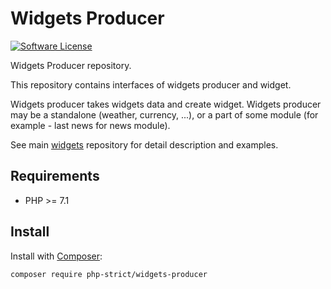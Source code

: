 # Widgets Producer

[![Software License][ico-license]](LICENSE.txt)

Widgets Producer repository.

This repository contains interfaces of widgets producer and widget.

Widgets producer takes widgets data and create widget. Widgets 
producer may be a standalone (weather, currency, ...), or a part of 
some module (for example - last news for news module).

See main [widgets](https://github.com/php-strict/widgets) repository 
for detail description and examples.

## Requirements

*   PHP >= 7.1

## Install

Install with [Composer](http://getcomposer.org):

```bash
composer require php-strict/widgets-producer
```

[ico-license]: https://img.shields.io/badge/license-GPL-brightgreen.svg?style=flat-square
